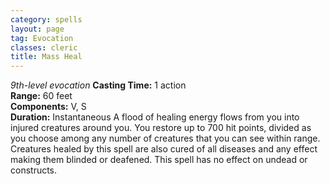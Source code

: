 ```yaml
---
category: spells
layout: page
tag: Evocation
classes: cleric
title: Mass Heal
---
```


_9th-level evocation_ **Casting Time:** 1 action    
**Range:** 60 feet    
**Components:** V, S    
**Duration:** Instantaneous A flood of healing energy flows from you into injured creatures around you. You restore up to 700 hit points, divided as you choose among any number of creatures that you can see within range. Creatures healed by this spell are also cured of all diseases and any effect making them blinded or deafened. This spell has no effect on undead or constructs. 